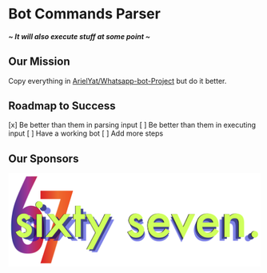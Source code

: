 # Bot Commands Parser

##### ~ It will also execute stuff at some point ~

## Our Mission

Copy everything in [ArielYat/Whatsapp-bot-Project](https://github.com/ArielYat/Whatsapp-bot-Project) but do it better.

## Roadmap to Success

[x] Be better than them in parsing input
[ ] Be better than them in executing input
[ ] Have a working bot
[ ] Add more steps

## Our Sponsors

![67-logo](media/sixty-seven-banner.png)
